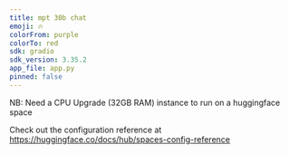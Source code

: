 ```yaml
---
title: mpt 30b chat
emoji: 🔥
colorFrom: purple
colorTo: red
sdk: gradio
sdk_version: 3.35.2
app_file: app.py
pinned: false
---
```

NB: Need a CPU Upgrade (32GB RAM) instance to run on a huggingface space

Check out the configuration reference at https://huggingface.co/docs/hub/spaces-config-reference